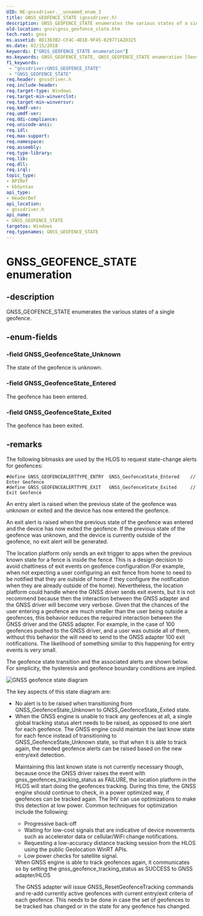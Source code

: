 ```yaml
---
UID: NE:gnssdriver.__unnamed_enum_3
title: GNSS_GEOFENCE_STATE (gnssdriver.h)
description: GNSS_GEOFENCE_STATE enumerates the various states of a single geofence.
old-location: gnss\gnss_geofence_state.htm
tech.root: gnss
ms.assetid: 881363B2-CF4C-4D18-9F45-829771A2D325
ms.date: 02/15/2018
keywords: ["GNSS_GEOFENCE_STATE enumeration"]
ms.keywords: GNSS_GEOFENCE_STATE, GNSS_GEOFENCE_STATE enumeration [Sensor Devices], GNSS_GeofenceState_Entered, GNSS_GeofenceState_Exited, GNSS_GeofenceState_Unknown, gnss.gnss_geofence_state, gnssdriver/GNSS_GEOFENCE_STATE, gnssdriver/GNSS_GeofenceState_Entered, gnssdriver/GNSS_GeofenceState_Exited, gnssdriver/GNSS_GeofenceState_Unknown
f1_keywords:
 - "gnssdriver/GNSS_GEOFENCE_STATE"
 - "GNSS_GEOFENCE_STATE"
req.header: gnssdriver.h
req.include-header: 
req.target-type: Windows
req.target-min-winverclnt: 
req.target-min-winversvr: 
req.kmdf-ver: 
req.umdf-ver: 
req.ddi-compliance: 
req.unicode-ansi: 
req.idl: 
req.max-support: 
req.namespace: 
req.assembly: 
req.type-library: 
req.lib: 
req.dll: 
req.irql: 
topic_type:
- APIRef
- kbSyntax
api_type:
- HeaderDef
api_location:
- gnssdriver.h
api_name:
- GNSS_GEOFENCE_STATE
targetos: Windows
req.typenames: GNSS_GEOFENCE_STATE
---
```


# GNSS_GEOFENCE_STATE enumeration


## -description


GNSS_GEOFENCE_STATE enumerates the various states of a single geofence.


## -enum-fields




### -field GNSS_GeofenceState_Unknown

The state of the geofence is unknown.


### -field GNSS_GeofenceState_Entered

The geofence has been entered.


### -field GNSS_GeofenceState_Exited

The geofence has been exited.


## -remarks



The following bitmasks are used by the HLOS to request state-change alerts for geofences:

<pre class="syntax" xml:space="preserve"><code>#define GNSS_GEOFENCEALERTTYPE_ENTRY  GNSS_GeofenceState_Entered    // Enter Geofence
#define GNSS_GEOFENCEALERTTYPE_EXIT   GNSS_GeofenceState_Exited     // Exit Geofence
</code></pre>
An entry alert is raised when the previous state of the geofence was unknown or exited and the device has now entered the geofence.

An exit alert is raised when the previous state of the geofence was entered and the device has now exited the geofence. If the previous state of the geofence was unknown, and the device is currently outside of the geofence, no exit alert will be generated.

The location platform only sends an exit trigger to apps when the previous known state for a fence is inside the fence. This is a design decision to avoid chattiness of exit events on geofence configuration (For example, when not expecting a user configuring an exit fence from home to need to be notified that they are outside of home if they configure the notification when they are already outside of the home). Nevertheless, the location platform could handle where the GNSS driver sends exit events, but it is not recommend because then the interaction between the GNSS adapter and the GNSS driver will become very verbose. Given that the chances of the user entering a geofence are much smaller than the user being outside a geofences, this behavior reduces the required interaction between the GNSS driver and the GNSS adapter. For example, in the  case of 100 geofences pushed to the GNSS driver, and a user was outside all of them, without this behavior the will need to send to the GNSS adapter 100 exit notifications. The likelihood of something similar to this happening for entry events is very small.

The geofence state transition and the associated alerts are shown below. For simplicity, the hysteresis and geofence boundary conditions are implied.

![GNSS geofence state diagram](images/geofence-entry-exit.png)

The key aspects of this state diagram are:

<ul>
<li>
No alert is to be raised when transitioning from GNSS_GeofenceState_Unknown to GNSS_GeofenceState_Exited state.

</li>
<li>
When the GNSS engine is unable to track any geofences at all, a single global tracking status alert needs to be raised, as opposed to one alert for each geofence. The GNSS engine could maintain the last know state for each fence instead of transitioning to GNSS_GeofenceState_Unknown state, so that when it is able to track again, the needed geofence alerts can be raised based on the new entry/exit detection. 

Maintaining this last known state is not currently necessary though, because once the GNSS driver raises the event with gnss_geofences_tracking_status as FAILURE, the location platform in the HLOS will start doing the geofences tracking. During this time, the GNSS engine should continue to check, in a power optimized way, if geofences can be tracked again. The IHV can use optimizations to make this detection at low power. Common techniques for optimization include the following:

<ul>
<li>
Progressive back-off

</li>
<li>
Waiting for low-cost signals that are indicative of device movements such as accelerator data or cellular/WiFi change notifications.

</li>
<li>
Requesting a low-accuracy distance tracking session from the HLOS using the public Geolocation WinRT APIs.

</li>
<li>
Low power checks for satellite signal.

</li>
</ul>
When GNSS engine is able to track geofences again, it communicates so by setting the gnss_geofence_tracking_status as SUCCESS to GNSS adapter/HLOS

The GNSS adapter will issue GNSS_ResetGeofenceTracking commands and re-add currently active geofences with current entry/exit criteria of each geofence. This needs to be done in case the set of geofences to be tracked has changed or in the state for any geofence has changed. 

</li>
</ul>



